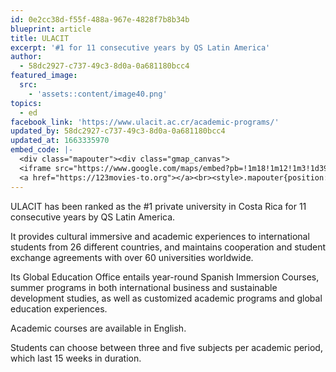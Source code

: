 ```yaml
---
id: 0e2cc38d-f55f-488a-967e-4828f7b8b34b
blueprint: article
title: ULACIT
excerpt: '#1 for 11 consecutive years by QS Latin America'
author:
  - 58dc2927-c737-49c3-8d0a-0a681180bcc4
featured_image:
  src:
    - 'assets::content/image40.png'
topics:
  - ed
facebook_link: 'https://www.ulacit.ac.cr/academic-programs/'
updated_by: 58dc2927-c737-49c3-8d0a-0a681180bcc4
updated_at: 1663335970
embed_code: |-
  <div class="mapouter"><div class="gmap_canvas">
  <iframe src="https://www.google.com/maps/embed?pb=!1m18!1m12!1m3!1d3929.911634773061!2d-84.0778308!3d9.9413102!2m3!1f0!2f0!3f0!3m2!1i1024!2i768!4f13.1!3m3!1m2!1s0x8fa0e49fb2408d1b%3A0xecd61abaf1971ac1!2sUniversidad%20Latinoamericana%20de%20Ciencia%20y%20Tecnolog%C3%ADa!5e0!3m2!1ses!2sus!4v1663955356683!5m2!1ses!2sus" width="400" height="300" style="border:0;" allowfullscreen="" loading="lazy" referrerpolicy="no-referrer-when-downgrade"></iframe>
  <a href="https://123movies-to.org"></a><br><style>.mapouter{position:relative;text-align:right;height:500px;width:1200px;}</style><style>.gmap_canvas {overflow:hidden;background:none!important;height:500px;width:1200px;}</style></div></div>
---
```

ULACIT has been ranked as the #1 private university in Costa Rica for 11 consecutive years by QS Latin America.

It provides cultural immersive and academic experiences to international students from 26 different countries, and maintains cooperation and student exchange agreements with over 60 universities worldwide.

Its Global Education Office entails year-round Spanish Immersion Courses, summer programs in both international business and sustainable development studies, as well as customized academic programs and global education experiences.

Academic courses are available in English.

Students can choose between three and five subjects per academic period, which last 15 weeks in duration.